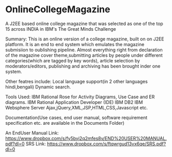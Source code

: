 # OnlineCollegeMagazine
A J2EE based online college magazine that was selected as one of the top 15 across INDIA in IBM's The Great Minds Challenge

Summary:
This is an online version of a college magazine, built on on J2EE platform. It is an end to end system which emulates the magazine submisiion
to oublishing pipeline. Almost everything right from declaration of the magazine cover theme,submitting articles by people
under different categories(which are tagged by key words), article selection by moderators/editors, publishing and archiving has
been brought inder one system.

Other featres include:
Local language support(in 2 other languages hindi,bengali)
Dynamic search.


Tools Used:
IBM Rational Rose for Activity Diagrams, Use Case and ER diagrams.
IBM Rational Application Developer (IDE)
IBM DB2
IBM Websphere Server
Ajax,jQuery,XML,JSP,HTML,CSS,Javascript etc.


Documentation(Use cases, end user manual, software requirement specification etc. are available in the Documents Folder)


An EndUser Manual Link: https://www.dropbox.com/s/fy5bvj2q2mfes8v/END%20USER%20MANUAL.pdf?dl=0
SRS Link: https://www.dropbox.com/s/ftqwrgud13vx6qe/SRS.pdf?dl=0
